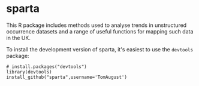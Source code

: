 # sparta

This R package includes methods used to analyse trends in unstructured
occurrence datasets and a range of useful functions for mapping
such data in the UK.

To install the development version of sparta, it's easiest to use the `devtools` package:

    # install.packages("devtools")
    library(devtools)
    install_github("sparta",username='TomAugust')

